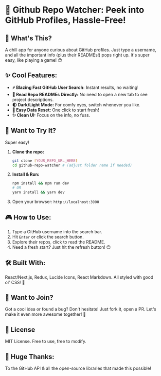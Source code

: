 # 🚀 Github Repo Watcher: Peek into GitHub Profiles, Hassle-Free!

## 👋 What's This?

A chill app for anyone curious about GitHub profiles. Just type a username, and all the important info (plus their READMEs!) pops right up. It's super easy, like playing a game! 😉

## ✨ Cool Features:

* **⚡️ Blazing Fast GitHub User Search:** Instant results, no waiting!
* **📖 Read Repo READMEs Directly:** No need to open a new tab to see project descriptions.
* **🌓 Dark/Light Mode:** For comfy eyes, switch whenever you like.
* **🔄 Easy Data Reset:** One click to start fresh!
* **✨ Clean UI:** Focus on the info, no fuss.

## 🚀 Want to Try It?

Super easy!

1.  **Clone the repo:**
    ```bash
    git clone [YOUR_REPO_URL_HERE]
    cd github-repo-watcher # (adjust folder name if needed)
    ```
2.  **Install & Run:**
    ```bash
    npm install && npm run dev
    # OR
    yarn install && yarn dev
    ```
3.  Open your browser: `http://localhost:3000`

## 🎮 How to Use:

1.  Type a GitHub username into the search bar.
2.  Hit `Enter` or click the search button.
3.  Explore their repos, click to read the README.
4.  Need a fresh start? Just hit the refresh button! 😉

## 🛠️ Built With:

React/Next.js, Redux, Lucide Icons, React Markdown. All styled with good ol' CSS! 💖

## 💖 Want to Join?

Got a cool idea or found a bug? Don't hesitate! Just fork it, open a PR. Let's make it even more awesome together! 🙌

## 📄 License

MIT License. Free to use, free to modify.

## 🙏 Huge Thanks:

To the GitHub API & all the open-source libraries that made this possible!